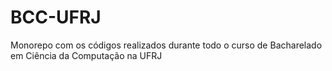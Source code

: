 # BCC-UFRJ
Monorepo com os códigos realizados durante todo o curso de Bacharelado em Ciência da Computação na UFRJ
